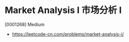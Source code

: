 # Market Analysis I 市场分析 I

[0001268] Medium

- https://leetcode-cn.com/problems/market-analysis-i/
